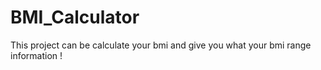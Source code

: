 # BMI_Calculator
This project can be calculate your bmi and give you what your bmi range information !
